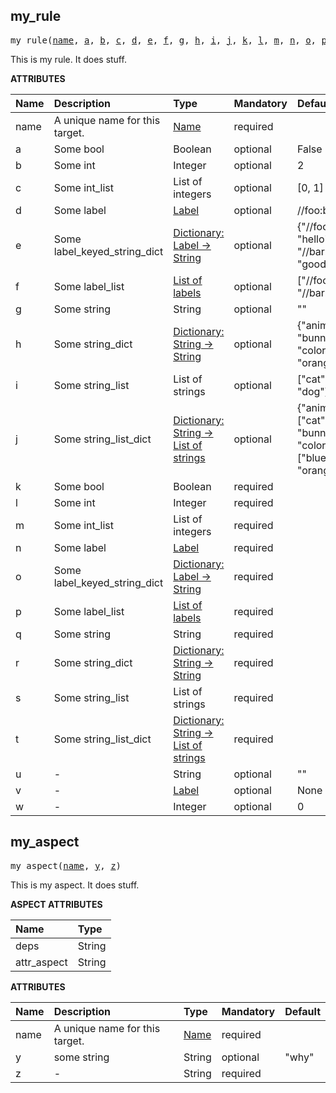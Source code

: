 <!-- Generated with Stardoc: http://skydoc.bazel.build -->

<a name="#my_rule"></a>

## my_rule

<pre>
my_rule(<a href="#my_rule-name">name</a>, <a href="#my_rule-a">a</a>, <a href="#my_rule-b">b</a>, <a href="#my_rule-c">c</a>, <a href="#my_rule-d">d</a>, <a href="#my_rule-e">e</a>, <a href="#my_rule-f">f</a>, <a href="#my_rule-g">g</a>, <a href="#my_rule-h">h</a>, <a href="#my_rule-i">i</a>, <a href="#my_rule-j">j</a>, <a href="#my_rule-k">k</a>, <a href="#my_rule-l">l</a>, <a href="#my_rule-m">m</a>, <a href="#my_rule-n">n</a>, <a href="#my_rule-o">o</a>, <a href="#my_rule-p">p</a>, <a href="#my_rule-q">q</a>, <a href="#my_rule-r">r</a>, <a href="#my_rule-s">s</a>, <a href="#my_rule-t">t</a>, <a href="#my_rule-u">u</a>, <a href="#my_rule-v">v</a>, <a href="#my_rule-w">w</a>)
</pre>

This is my rule. It does stuff.

**ATTRIBUTES**


| Name  | Description | Type | Mandatory | Default |
| :------------- | :------------- | :------------- | :------------- | :------------- |
| <a name="my_rule-name"></a>name |  A unique name for this target.   | <a href="https://bazel.build/docs/build-ref.html#name">Name</a> | required |  |
| <a name="my_rule-a"></a>a |  Some bool   | Boolean | optional | False |
| <a name="my_rule-b"></a>b |  Some int   | Integer | optional | 2 |
| <a name="my_rule-c"></a>c |  Some int_list   | List of integers | optional | [0, 1] |
| <a name="my_rule-d"></a>d |  Some label   | <a href="https://bazel.build/docs/build-ref.html#labels">Label</a> | optional | //foo:bar |
| <a name="my_rule-e"></a>e |  Some label_keyed_string_dict   | <a href="https://bazel.build/docs/skylark/lib/dict.html">Dictionary: Label -> String</a> | optional | {"//foo:bar": "hello", "//bar:baz": "goodbye"} |
| <a name="my_rule-f"></a>f |  Some label_list   | <a href="https://bazel.build/docs/build-ref.html#labels">List of labels</a> | optional | ["//foo:bar", "//bar:baz"] |
| <a name="my_rule-g"></a>g |  Some string   | String | optional | "" |
| <a name="my_rule-h"></a>h |  Some string_dict   | <a href="https://bazel.build/docs/skylark/lib/dict.html">Dictionary: String -> String</a> | optional | {"animal": "bunny", "color": "orange"} |
| <a name="my_rule-i"></a>i |  Some string_list   | List of strings | optional | ["cat", "dog"] |
| <a name="my_rule-j"></a>j |  Some string_list_dict   | <a href="https://bazel.build/docs/skylark/lib/dict.html">Dictionary: String -> List of strings</a> | optional | {"animal": ["cat", "bunny"], "color": ["blue", "orange"]} |
| <a name="my_rule-k"></a>k |  Some bool   | Boolean | required |  |
| <a name="my_rule-l"></a>l |  Some int   | Integer | required |  |
| <a name="my_rule-m"></a>m |  Some int_list   | List of integers | required |  |
| <a name="my_rule-n"></a>n |  Some label   | <a href="https://bazel.build/docs/build-ref.html#labels">Label</a> | required |  |
| <a name="my_rule-o"></a>o |  Some label_keyed_string_dict   | <a href="https://bazel.build/docs/skylark/lib/dict.html">Dictionary: Label -> String</a> | required |  |
| <a name="my_rule-p"></a>p |  Some label_list   | <a href="https://bazel.build/docs/build-ref.html#labels">List of labels</a> | required |  |
| <a name="my_rule-q"></a>q |  Some string   | String | required |  |
| <a name="my_rule-r"></a>r |  Some string_dict   | <a href="https://bazel.build/docs/skylark/lib/dict.html">Dictionary: String -> String</a> | required |  |
| <a name="my_rule-s"></a>s |  Some string_list   | List of strings | required |  |
| <a name="my_rule-t"></a>t |  Some string_list_dict   | <a href="https://bazel.build/docs/skylark/lib/dict.html">Dictionary: String -> List of strings</a> | required |  |
| <a name="my_rule-u"></a>u |  -   | String | optional | "" |
| <a name="my_rule-v"></a>v |  -   | <a href="https://bazel.build/docs/build-ref.html#labels">Label</a> | optional | None |
| <a name="my_rule-w"></a>w |  -   | Integer | optional | 0 |


<a name="#my_aspect"></a>

## my_aspect

<pre>
my_aspect(<a href="#my_aspect-name">name</a>, <a href="#my_aspect-y">y</a>, <a href="#my_aspect-z">z</a>)
</pre>

This is my aspect. It does stuff.

**ASPECT ATTRIBUTES**


| Name | Type |
| :------------- | :------------- |
| deps| String |
| attr_aspect| String |


**ATTRIBUTES**


| Name  | Description | Type | Mandatory | Default |
| :------------- | :------------- | :------------- | :------------- | :------------- |
| <a name="my_aspect-name"></a>name |  A unique name for this target.   | <a href="https://bazel.build/docs/build-ref.html#name">Name</a> | required |   |
| <a name="my_aspect-y"></a>y |  some string   | String | optional |  "why" |
| <a name="my_aspect-z"></a>z |  -   | String | required |   |


